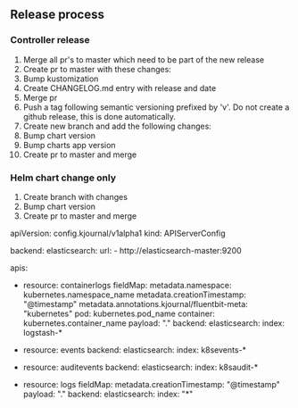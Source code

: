 ## Release process

### Controller release
1. Merge all pr's to master which need to be part of the new release
2. Create pr to master with these changes:
  1. Bump kustomization
  2. Create CHANGELOG.md entry with release and date
3. Merge pr
4. Push a tag following semantic versioning prefixed by 'v'. Do not create a github release, this is done automatically.
5. Create new branch and add the following changes:
  1. Bump chart version
  2. Bump charts app version
6. Create pr to master and merge

### Helm chart change only
1. Create branch with changes
2. Bump chart version
3. Create pr to master and merge


apiVersion: config.kjournal/v1alpha1
kind: APIServerConfig

backend: 
  elasticsearch:
    url:
    - http://elasticsearch-master:9200

apis:
- resource: containerlogs
  fieldMap:
    metadata.namespace: kubernetes.namespace_name
    metadata.creationTimestamp: "@timestamp"
    metadata.annotations.kjournal/fluentbit-meta: "kubernetes"
    pod: kubernetes.pod_name
    container: kubernetes.container_name
    payload: "."
  backend:
    elasticsearch:
      index: logstash-*

- resource: events
  backend:
    elasticsearch:
        index: k8sevents-*

- resource: auditevents
  backend:
    elasticsearch:
        index: k8saudit-*

- resource: logs
  fieldMap:
    metadata.creationTimestamp: "@timestamp"
    payload: "."
  backend:
    elasticsearch:
        index: "*"